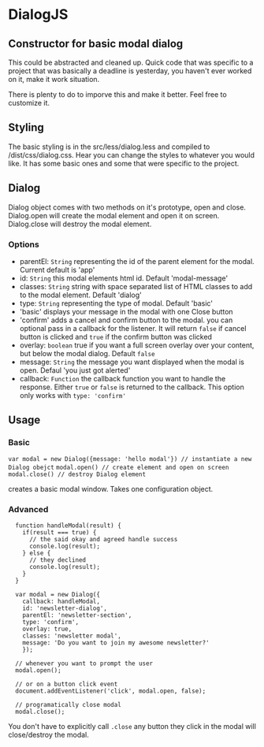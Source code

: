 # DialogJS
## Constructor for basic modal dialog

This could be abstracted and cleaned up. Quick code that was specific to a project that was basically a deadline is yesterday, you haven't ever worked on it, make it work situation.

There is plenty to do to imporve this and make it better. Feel free to customize it.

## Styling

The basic styling is in the src/less/dialog.less and compiled to /dist/css/dialog.css. Hear you can change the styles to whatever you would like. It has some basic ones and some that were specific to the project.

## Dialog
Dialog object comes with two methods on it's prototype, open and close. Dialog.open will create the modal element and open it on screen. Dialog.close will destroy the modal element.

### Options
 - parentEl: `String` representing the id of the parent element for the modal. Current default is 'app'
 - id: `String` this modal elements html id. Default 'modal-message'
 - classes: `String` string with space separated list of HTML classes to add to the modal element. Default 'dialog'
 - type: `String` representing the type of modal. Default 'basic'
  - 'basic' displays your message in the modal with one Close button
  - 'confirm' adds a cancel and confirm button to the modal. you can optional pass in a callback for the listener. It will return `false` if cancel button is clicked and `true` if the confirm button was clicked
 - overlay: `boolean` true if you want a full screen overlay over your content, but below the modal dialog. Default `false`
 - message: `String` the message you want displayed when the modal is open. Defaul 'you just got alerted'
 - callback: `Function` the callback function you want to handle the response. Either `true` or `false` is returned to the callback. This option only works with `type: 'confirm'`

## Usage
### Basic
`var modal = new Dialog({message: 'hello modal'}) // instantiate a new Dialog obejct`
`modal.open() // create element and open on screen`
`modal.close() // destroy Dialog element`

creates a basic modal window. Takes one configuration object.

### Advanced

```
  function handleModal(result) {
    if(result === true) {
      // the said okay and agreed handle success
      console.log(result);
    } else {
      // they declined
      console.log(result);
    }
  }

  var modal = new Dialog({
    callback: handleModal,
    id: 'newsletter-dialog',
    parentEl: 'newsletter-section',
    type: 'confirm',
    overlay: true,
    classes: 'newsletter modal',
    message: 'Do you want to join my awesome newsletter?'
    });

  // whenever you want to prompt the user
  modal.open();

  // or on a button click event
  document.addEventListener('click', modal.open, false);

  // programatically close modal
  modal.close();
```

You don't have to explicitly call `.close` any button they click in the modal will close/destroy the modal.
